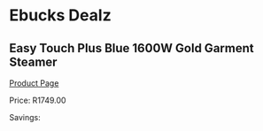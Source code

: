 
# Ebucks Dealz
## Easy Touch Plus Blue 1600W Gold Garment Steamer
[Product Page](https://www.ebucks.com/web/shop/productSelected.do?prodId=1170276039&catId=704981826)

Price: R1749.00

Savings: 


	